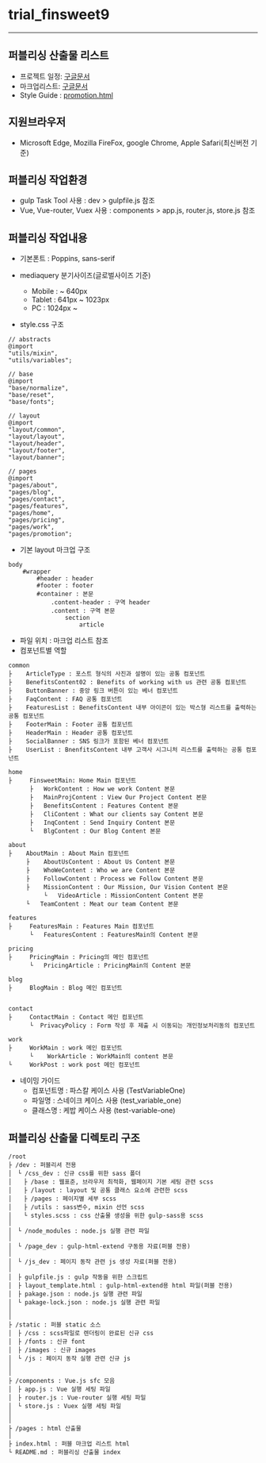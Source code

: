 # trial_finsweet9

------

## 퍼블리싱 산출물 리스트

- 프로젝트 일정: [구글문서](https://docs.google.com/spreadsheets/d/1mh2SzZfh0xiaZTmFxeQMdffucxeJnq50qPq6LXha1TQ/edit?pli=1#gid=677785488)
- 마크업리스트: [구글문서](https://docs.google.com/spreadsheets/d/1mh2SzZfh0xiaZTmFxeQMdffucxeJnq50qPq6LXha1TQ/edit?pli=1#gid=0)
- Style Guide : [promotion.html](./pages/promotion.html#/)

## 지원브라우저
- Microsoft Edge, Mozilla FireFox, google Chrome, Apple Safari(최신버전 기준)

## 퍼블리싱 작업환경

- gulp Task Tool 사용 : dev > gulpfile.js 참조
- Vue, Vue-router, Vuex 사용 : components > app.js, router.js, store.js 참조

## 퍼블리싱 작업내용
- 기본폰트 : Poppins, sans-serif
- mediaquery 분기사이즈(글로벌사이즈 기준)

    - Mobile : ~ 640px
    - Tablet : 641px ~ 1023px
    - PC : 1024px ~ 
- style.css 구조
```
// abstracts
@import
"utils/mixin",
"utils/variables";

// base
@import
"base/normalize",
"base/reset",
"base/fonts";

// layout
@import
"layout/common",
"layout/layout",
"layout/header",
"layout/footer",
"layout/banner";

// pages
@import
"pages/about",
"pages/blog",
"pages/contact",
"pages/features",
"pages/home",
"pages/pricing",
"pages/work",
"pages/promotion";
```
- 기본 layout 마크업 구조
```
body
    #wrapper
        #header : header
        #footer : footer
        #container : 본문
            .content-header : 구역 header
            .content : 구역 본문
                section
                    article
```
- 파일 위치 : 마크업 리스트 참조
- 컴포넌트별 역할
```
common
├    ArticleType : 포스트 형식의 사진과 설명이 있는 공통 컴포넌트
├    BenefitsContent02 : Benefits of working with us 관련 공통 컴포넌트
├    ButtonBanner : 중앙 링크 버튼이 있는 베너 컴포넌트
├    FaqContent : FAQ 공통 컴포넌트
├    FeaturesList : BenefitsContent 내부 아이콘이 있는 박스형 리스트를 출력하는 공통 컴포넌트
├    FooterMain : Footer 공통 컴포넌트
├    HeaderMain : Header 공통 컴포넌트
├    SocialBanner : SNS 링크가 포함된 베너 컴포넌트
├    UserList : BnenfitsContent 내부 고객사 시그니처 리스트를 출력하는 공통 컴포넌트
   
home
├     FinsweetMain: Home Main 컴포넌트
      ├   WorkContent : How we work Content 본문
      ├   MainProjContent : View Our Project Content 본문
      ├   BenefitsContent : Features Content 본문
      ├   CliContent : What our clients say Content 본문
      ├   InqContent : Send Inquiry Content 본문
      └   BlgContent : Our Blog Content 본문

about
├    AboutMain : About Main 컴포넌트
     ├    AboutUsContent : About Us Content 본문
     ├    WhoWeContent : Who we are Content 본문
     ├    FollowContent : Process we Follow Content 본문
     ├    MissionContent : Our Mission, Our Vision Content 본문
          └   VideoArticle : MissionContent Content 본문
     └   TeamContent : Meat our team Content 본문

features
├     FeaturesMain : Features Main 컴포넌트
      └   FeaturesContent : FeaturesMain의 Content 본문

pricing
├     PricingMain : Pricing의 메인 컴포넌트
      └   PricingArticle : PricingMain의 Content 본문 

blog
├     BlogMain : Blog 메인 컴포넌트
        

contact
├     ContactMain : Contact 메인 컴포넌트
      └  PrivacyPolicy : Form 작성 후 제출 시 이동되는 개인정보처리동의 컴포넌트
    
work
├     WorkMain : work 메인 컴포넌트
      └    WorkArticle : WorkMain의 content 본문
└     WorkPost : work post 메인 컴포넌트
```
- 네이밍 가이드
  - 컴포넌트명 : 파스칼 케이스 사용 (TestVariableOne) 
  - 파일명 : 스네이크 케이스 사용 (test_variable_one)
  - 클래스명 : 케밥 케이스 사용 (test-variable-one)

## 퍼블리싱 산출물 디렉토리 구조

```
/root
├ /dev : 퍼블리셔 전용
│　└ /css_dev : 신규 css를 위한 sass 폴더
│　　├ /base : 웹표준, 브라우저 최적화, 웹페이지 기본 세팅 관련 scss
│　　├ /layout : layout 및 공통 클래스 요소에 관련한 scss
│　　├ /pages : 페이지별 세부 scss
│　　├ /utils : sass변수, mixin 선언 scss
│　　└ styles.scss : css 산출물 생성을 위한 gulp-sass용 scss
│
│　└ /node_modules : node.js 실행 관련 파일
│
│　└ /page_dev : gulp-html-extend 구동용 자료(퍼블 전용)
│
│　└ /js_dev : 페이지 동작 관련 js 생성 자료(퍼블 전용) 
│
│　├ gulpfile.js : gulp 작동을 위한 스크립트
│　├ layout_template.html : gulp-html-extend용 html 파일(퍼블 전용)
│　├ pakage.json : node.js 실행 관련 파일
│　└ pakage-lock.json : node.js 실행 관련 파일
│
│
├ /static : 퍼블 static 소스
│　├ /css : scss파일로 렌더링이 완료된 신규 css
│　├ /fonts : 신규 font
│　├ /images : 신규 images
│　└ /js : 페이지 동작 실행 관련 신규 js
│
│
├ /components : Vue.js sfc 모음
│　├ app.js : Vue 실행 세팅 파일
│　├ router.js : Vue-router 실행 세팅 파일
│　└ store.js : Vuex 실행 세팅 파일
│
│
├ /pages : html 산출물
│
├ index.html : 퍼블 마크업 리스트 html
└ README.md : 퍼블리싱 산출물 index

```
